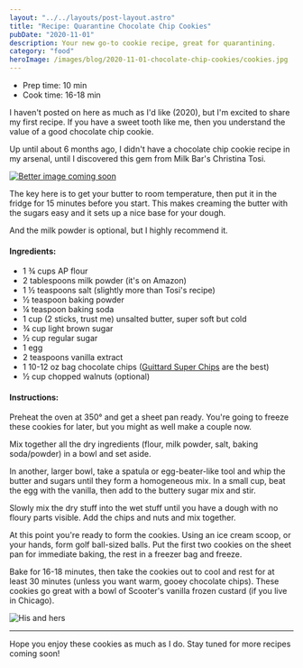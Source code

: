 ```yaml
---
layout: "../../layouts/post-layout.astro"
title: "Recipe: Quarantine Chocolate Chip Cookies"
pubDate: "2020-11-01"
description: Your new go-to cookie recipe, great for quarantining.
category: "food"
heroImage: /images/blog/2020-11-01-chocolate-chip-cookies/cookies.jpg
---
```


<ul class="recipe-meta">
    <li>Prep time: 10 min</li>
    <li>Cook time: 16-18 min</li>
</ul>

I haven't posted on here as much as I'd like (2020), but I'm excited to share my first recipe. If you have a sweet tooth like me, then you understand the value of a good chocolate chip cookie.

Up until about 6 months ago, I didn't have a chocolate chip cookie recipe in my arsenal, until I discovered this gem from Milk Bar's Christina Tosi.

<a href="https://www.christinatosi.com/post/best-ever-chocolate-chip-cookies" target="_blank">![Better image coming soon](/images/blog/2020-11-01-chocolate-chip-cookies/tosi.png)</a>

The key here is to get your butter to room temperature, then put it in the fridge for 15 minutes before you start. This makes creaming the butter with the sugars easy and it sets up a nice base for your dough.

And the milk powder is optional, but I highly recommend it.

<h4>Ingredients:</h4>
<ul>
    <li itemProp="recipeIngredient">1 ¾ cups AP flour</li>
    <li itemProp="recipeIngredient">2 tablespoons milk powder (it's on Amazon)</li>
    <li itemProp="recipeIngredient">1 ½ teaspoons salt (slightly more than Tosi's recipe)</li>
    <li itemProp="recipeIngredient">½ teaspoon baking powder</li>
    <li itemProp="recipeIngredient">¼ teaspoon baking soda</li>
    <li itemProp="recipeIngredient">1 cup (2 sticks, trust me) unsalted butter, super soft but cold</li>
    <li itemProp="recipeIngredient">¾ cup light brown sugar</li>
    <li itemProp="recipeIngredient">½ cup regular sugar</li>
    <li itemProp="recipeIngredient">1 egg</li>
    <li itemProp="recipeIngredient">2 teaspoons vanilla extract </li>
    <li itemProp="recipeIngredient">1 10-12 oz bag chocolate chips (<a href="https://www.guittard.com/our-chocolate/detail/super-cookie-chocolate-chips">Guittard Super Chips</a> are the best)</li>
    <li itemProp="recipeIngredient">½ cup chopped walnuts (optional)</li>
</ul>

<h4>Instructions:</h4>

<p itemProp="recipeInstruction">
    Preheat the oven at 350° and get a sheet pan ready. You're going to freeze these cookies for later, but you might as well make a couple now.
</p>

<p itemProp="recipeInstruction">
    Mix together all the dry ingredients (flour, milk powder, salt, baking soda/powder) in a bowl and set aside.
</p>

<p itemProp="recipeInstruction">
    In another, larger bowl, take a spatula or egg-beater-like tool and whip the butter and sugars until they form a homogeneous mix. In a small cup, beat the egg with the vanilla, then add to the buttery sugar mix and stir.
</p>

<p itemProp="recipeInstruction">
    Slowly mix the dry stuff into the wet stuff until you have a dough with no floury parts visible. Add the chips and nuts and mix together.
</p>

<p itemProp="recipeInstruction">
    At this point you're ready to form the cookies. Using an ice cream scoop, or your hands, form golf ball-sized balls. Put the first two cookies on the sheet pan for immediate baking, the rest in a freezer bag and freeze.
</p>

<p itemProp="recipeInstruction">
    Bake for 16-18 minutes, then take the cookies out to cool and rest for at least 30 minutes (unless you want warm, gooey chocolate chips). These cookies go great with a bowl of Scooter's vanilla frozen custard (if you live in Chicago).
</p>

![His and hers](/images/blog/2020-11-01-chocolate-chip-cookies/cookies.jpg)

---

Hope you enjoy these cookies as much as I do. Stay tuned for more recipes coming soon!
